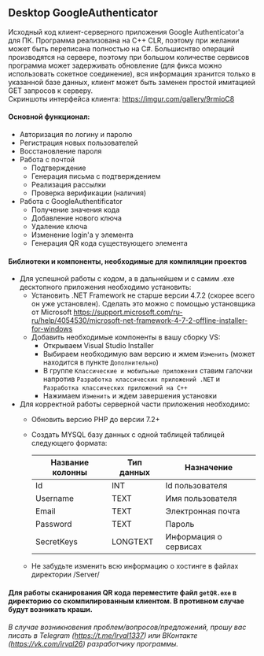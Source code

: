 ## Desktop GoogleAuthenticator
Исходный код клиент-серверного приложения Google Authenticator'а для ПК. Программа реализована на C++ CLR, поэтому при желании может быть переписана полностью на C#. Большиснтво операций производятся на сервере, поэтому при большом количестве сервисов программа может задерживать обновление (для фикса можно использовать сокетное соединение), вся информация хранится только в указанной базе данных, клиент может быть заменен простой имитацией GET запросов к серверу.
<br>Скриншоты интерфейса клиента: https://imgur.com/gallery/9rmioC8</br>
#### Основной функционал:
- Авторизация по логину и паролю
- Регистрация новых пользователей
- Восстановление пароля
- Работа с почтой
  - Подтверждение
  - Генерация письма с подтверждением
  - Реализация рассылки
  - Проверка верификации (наличия)
- Работа с GoogleAuthentificator
  - Получение значения кода
  - Добавление нового ключа
  - Удаление ключа
  - Изменение login'a у элемента
  - Генерация QR кода существующего элемента

#### Библиотеки и компоненты, необходимые для компиляции проектов
- Для успешной работы с кодом, а в дальнейшем и с самим .exe десктопного приложения необходимо установить:
  - Установить .NET Framework не старше версии 4.7.2 (скорее всего он уже установлен). Сделать это можно с помощью установщика от Microsoft https://support.microsoft.com/ru-ru/help/4054530/microsoft-net-framework-4-7-2-offline-installer-for-windows
  - Добавить необходимые компоненты в вашу сборку VS:
    - Открываем Visual Studio Installer
    - Выбираем необходимую вам версию и жмем `Изменить` (может находится в пункте `Дополнительно`)
    - В группе `Классические и мобильные приложения` ставим галочки напротив `Разработка классических приложений .NET` и `Разработка классических приложений на C++`
    - Нажимаем `Изменить` и ждем завершения установки
- Для корректной работы серверной части приложения необходимо:
  - Обновить версию PHP до версии 7.2+
  - Создать MYSQL базу данных с одной таблицей таблицей следующего формата:
  
    Название колонны | Тип данных | Назначение
    --- | --- | ---
    Id | INT | Id пользователя
    Username | TEXT | Имя пользователя
    Email | TEXT | Электронная почта
    Password | TEXT | Пароль
    SecretKeys | LONGTEXT | Информация о сервисах
  - Не забудьте изменить всю информацию о хостинге в файлах директории /Server/
#### Для работы сканирования QR кода переместите файл `getQR.exe` в директорию со скомпилированным клиентом. В противном случае будут возникать краши.
###### В случае возникновения проблем/вопросов/предложений, прошу вас писать в Telegram (https://t.me/Irval1337) или ВКонтакте (https://vk.com/irval26) разработчику программы.
